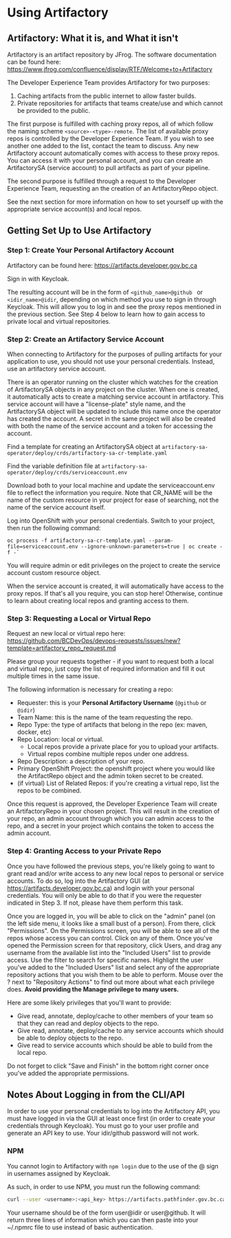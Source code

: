 # Using Artifactory

## Artifactory: What it is, and What it isn't

Artifactory is an artifact repository by JFrog. The software documentation can be found here: https://www.jfrog.com/confluence/display/RTF/Welcome+to+Artifactory

The Developer Experience Team provides Artifactory for two purposes:
1. Caching artifacts from the public internet to allow faster builds.
2. Private repositories for artifacts that teams create/use and which cannot be provided to the public.

The first purpose is fulfilled with caching proxy repos, all of which follow the naming scheme `<source>-<type>-remote`.
The list of available proxy repos is controlled by the Developer Experience Team. If you wish to see another one added to the list, contact the team to discuss.
Any new Artifactory account automatically comes with access to these proxy repos. You can access it with your personal account, and you can create an ArtifactorySA (service account) to pull artifacts as part of your pipeline.

The second purpose is fulfilled through a request to the Developer Experience Team, requesting an the creation of an ArtifactoryRepo object.

See the next section for more information on how to set yourself up with the appropriate service account(s) and local repos.

## Getting Set Up to Use Artifactory

### Step 1: Create Your Personal Artifactory Account

Artifactory can be found here: https://artifacts.developer.gov.bc.ca

Sign in with Keycloak.

The resulting account will be in the form of `<github_name>@github ` or `<idir_name>@idir`, depending on which method you use to sign in through Keycloak.  This will allow you to log in and see the proxy repos mentioned in the previous section.
See Step 4 below to learn how to gain access to private local and virtual repositories.

### Step 2: Create an Artifactory Service Account

When connecting to Artifactory for the purposes of pulling artifacts for your application to use, you should not use your personal credentials. Instead, use an artifactory service account.

There is an operator running on the cluster which watches for the creation of ArtifactorySA objects in any project on the cluster.  When one is created, it automatically acts to create a matching service account in artifactory.  This service account will have a "license-plate" style name, and the ArtifactorySA object will be updated to include this name once the operator has created the account.  A secret in the same project will also be created with both the name of the service account and a token for accessing the account.

Find a template for creating an ArtifactorySA object at `artifactory-sa-operator/deploy/crds/artifactory-sa-cr-template.yaml`

Find the variable definition file at `artifactory-sa-operator/deploy/crds/serviceaccount.env`

Download both to your local machine and update the serviceaccount.env file to reflect the information you require. 
Note that CR_NAME will be the name of the custom resource in your project for ease of searching, not the name of the service account itself.

Log into OpenShift with your personal credentials. Switch to your project, then run the following command:

```
oc process -f artifactory-sa-cr-template.yaml --param-file=serviceaccount.env --ignore-unknown-parameters=true | oc create -f -`
```

You will require admin or edit privileges on the project to create the service account custom resource object.

When the service account is created, it will automatically have access to the proxy repos. If that's all you require, you can stop here! Otherwise, continue to learn about creating local repos and granting access to them.

### Step 3: Requesting a Local or Virtual Repo

Request an new local or virtual repo here: https://github.com/BCDevOps/devops-requests/issues/new?template=artifactory_repo_request.md

Please group your requests together - if you want to request both a local and virtual repo, just copy the list of required information and fill it out multiple times in the same issue.

The following information is necessary for creating a repo:

* Requester: this is your **Personal Artifactory Username** (`@github` or `@idir`)
* Team Name: this is the name of the team requesting the repo. 
* Repo Type: the type of artifacts that belong in the repo (ex: maven, docker, etc)
* Repo Location: local or virtual.
   * Local repos provide a private place for you to upload your artifacts.
   * Virtual repos combine multiple repos under one address.
* Repo Description: a description of your repo.
* Primary OpenShift Project: the openshift project where you would like the ArtifactRepo object and the admin token secret to be created.
* (if virtual) List of Related Repos: if you're creating a virtual repo, list the repos to be combined.

Once this request is approved, the Developer Experience Team will create an ArtifactoryRepo in your chosen project.
This will result in the creation of your repo, an admin account through which you can admin access to the repo, and a secret in your project which contains the token to access the admin account.

### Step 4: Granting Access to your Private Repo

Once you have followed the previous steps, you're likely going to want to grant read and/or write access to any new local repos to personal or service accounts.
To do so, log into the Artifactory GUI (at https://artifacts.developer.gov.bc.ca) and login with your personal credentials. 
You will only be able to do that if you were the requester indicated in Step 3. If not, please have them perform this task.

Once you are logged in, you will be able to click on the "admin" panel (on the left side menu, it looks like a small bust of a person). From there, click "Permissions".
On the Permissions screen, you will be able to see all of the repos whose access you can control. Click on any of them.
Once you've opened the Permission screen for that repository, click Users, and drag any username from the available list into the "Included Users" list to provide access. Use the filter to search for specific names.
Highlight the user you've added to the "Included Users" list and select any of the appropriate repository actions that you wish them to be able to perform.
Mouse over the ? next to "Repository Actions" to find out more about what each privilege does. **Avoid providing the Manage privilege to many users.**

Here are some likely privileges that you'll want to provide:
* Give read, annotate, deploy/cache to other members of your team so that they can read and deploy objects to the repo.
* Give read, annotate, deploy/cache to any service accounts which should be able to deploy objects to the repo.
* Give read to service accounts which should be able to build from the local repo.

Do not forget to click "Save and Finish" in the bottom right corner once you've added the appropriate permissions.

## Notes About Logging in from the CLI/API

In order to use your personal credentials to log into the Artifactory API, you must have logged in via the GUI at least once first (in order to create your credentials through Keycloak).
You must go to your user profile and generate an API key to use. Your idir/github password will not work.

### NPM

You cannot login to Artifactory with
``` npm login ```
due to the use of the @ sign in usernames assigned by Keycloak.

As such, in order to use NPM, you must run the following command:
``` bash
curl --user <username>:<api_key> https://artifacts.pathfinder.gov.bc.ca/artifactory/api/npm/auth
```
Your username should be of the form user@idir or user@github. It will return three lines of information which you can then paste into your ~/.npmrc file to use instead of basic authentication.
